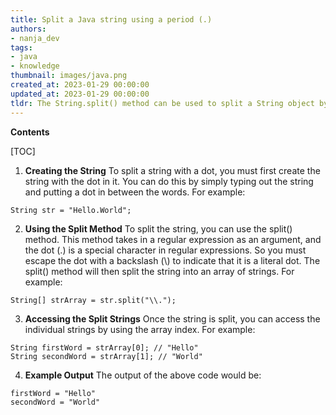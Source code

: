 ```yaml
---
title: Split a Java string using a period (.)
authors:
- nanja_dev
tags:
- java
- knowledge
thumbnail: images/java.png
created_at: 2023-01-29 00:00:00
updated_at: 2023-01-29 00:00:00
tldr: The String.split() method can be used to split a String object by a specified delimiter, in this case a dot (.).
---
```


**Contents**

[TOC]

1. **Creating the String**
To split a string with a dot, you must first create the string with the dot in it. You can do this by simply typing out the string and putting a dot in between the words. For example:
```
String str = "Hello.World";
```

2. **Using the Split Method**
To split the string, you can use the split() method. This method takes in a regular expression as an argument, and the dot (.) is a special character in regular expressions. So you must escape the dot with a backslash (\\) to indicate that it is a literal dot. The split() method will then split the string into an array of strings. For example:
```
String[] strArray = str.split("\\.");
```

3. **Accessing the Split Strings**
Once the string is split, you can access the individual strings by using the array index. For example:
```
String firstWord = strArray[0]; // "Hello"
String secondWord = strArray[1]; // "World"
```

4. **Example Output**
The output of the above code would be:
```
firstWord = "Hello"
secondWord = "World"
```
